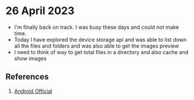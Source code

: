 # 26 April 2023

- I'm finally back on track. I was busy these days and could not make time.
- Today I have explored the device storage api and was able to list down all the files and folders
  and was also able to get the images preview
- I need to think of way to get total files in a directory and also cache and show images

## References

1. [Android Official](https://developer.android.com/training/data-storage/shared/documents-files)
